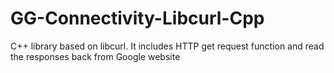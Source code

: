 # GG-Connectivity-Libcurl-Cpp
C++ library based on libcurl. It includes HTTP get request function and read the responses back from Google website
